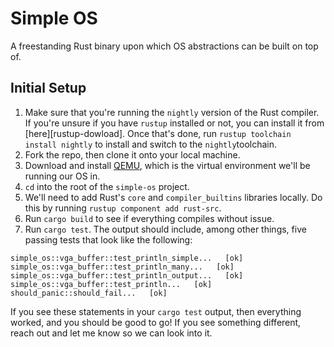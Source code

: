 # Simple OS 

A freestanding Rust binary upon which OS abstractions can be built on top of.

## Initial Setup

1. Make sure that you're running the `nightly` version of the Rust compiler. If
you're unsure if you have `rustup` installed or not, you can install it from 
[here][rustup-dowload]. Once that's done, run `rustup toolchain install nightly`
to install and switch to the `nightly`toolchain.
2. Fork the repo, then clone it onto your local machine.
3. Download and install [QEMU][qemu-download], which is the virtual environment 
we'll be running our OS in.
4. `cd` into the root of the `simple-os` project.
5. We'll need to add Rust's `core` and `compiler_builtins` libraries locally. Do
this by running `rustup component add rust-src`. 
6. Run `cargo build` to see if everything compiles without issue.
7. Run `cargo test`. The output should include, among other things, five passing
tests that look like the following:

```
simple_os::vga_buffer::test_println_simple...   [ok]
simple_os::vga_buffer::test_println_many...   [ok]
simple_os::vga_buffer::test_println_output...   [ok]
simple_os::vga_buffer::test_println...   [ok]
should_panic::should_fail...   [ok]
```

If you see these statements in your `cargo test` output, then everything worked, 
and you should be good to go! If you see something different, reach out and let me know
so we can look into it.

[qemu-download]: https://www.qemu.org/download/#windows
[rustup-download]: https://rustup.rs/
